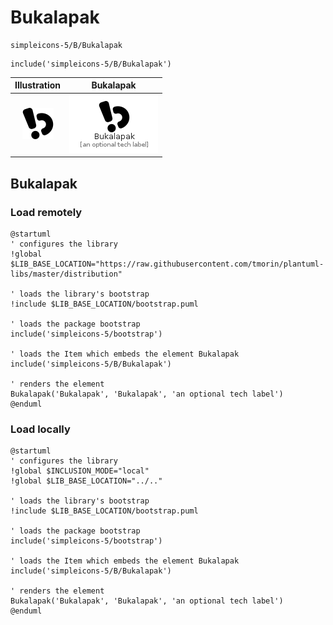 # Bukalapak


```text
simpleicons-5/B/Bukalapak
```

```text
include('simpleicons-5/B/Bukalapak')
```



| Illustration | Bukalapak |
| :---: | :---: |
| ![illustration for Illustration](../../simpleicons-5/B/Bukalapak.png) | ![illustration for Bukalapak](../../simpleicons-5/B/Bukalapak.Local.png) |




## Bukalapak

### Load remotely
```plantuml
@startuml
' configures the library
!global $LIB_BASE_LOCATION="https://raw.githubusercontent.com/tmorin/plantuml-libs/master/distribution"

' loads the library's bootstrap
!include $LIB_BASE_LOCATION/bootstrap.puml

' loads the package bootstrap
include('simpleicons-5/bootstrap')

' loads the Item which embeds the element Bukalapak
include('simpleicons-5/B/Bukalapak')

' renders the element
Bukalapak('Bukalapak', 'Bukalapak', 'an optional tech label')
@enduml
```

### Load locally
```plantuml
@startuml
' configures the library
!global $INCLUSION_MODE="local"
!global $LIB_BASE_LOCATION="../.."

' loads the library's bootstrap
!include $LIB_BASE_LOCATION/bootstrap.puml

' loads the package bootstrap
include('simpleicons-5/bootstrap')

' loads the Item which embeds the element Bukalapak
include('simpleicons-5/B/Bukalapak')

' renders the element
Bukalapak('Bukalapak', 'Bukalapak', 'an optional tech label')
@enduml
```

